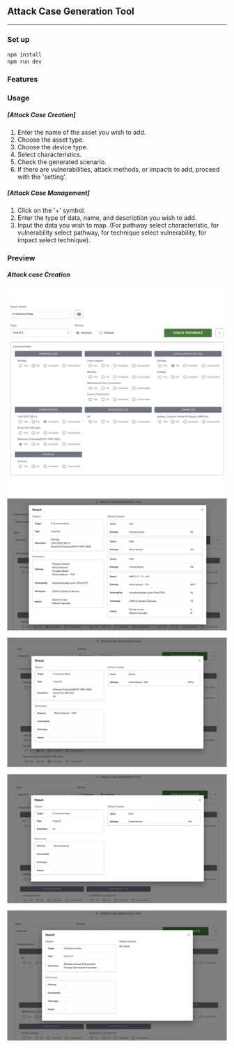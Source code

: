 ## Attack Case Generation Tool

---

### Set up

```
npm install
npm run dev
```

### Features

### Usage

##### [Attack Case Creation]

1. Enter the name of the asset you wish to add.
2. Choose the asset type.
3. Choose the device type.
4. Select characteristics.
5. Check the generated scenario.
6. If there are vulnerabilities, attack methods, or impacts to add, proceed with the 'setting'.

##### [Attack Case Management]

1. Click on the '+' symbol.
2. Enter the type of data, name, and description you wish to add.
3. Input the data you wish to map. (For pathway select characteristic, for vulnerability select pathway, for technique select vulnerability, for impact select technique).

### Preview

##### Attack case Creation

![1](preview/creation1.png)

![2](preview/creation2.png)

![3](preview/creation3.png)

![4](preview/creation4.png)

![5](preview/creation5.png)
